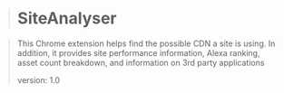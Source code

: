 > # SiteAnalyser

> This Chrome extension helps find the possible CDN a site is using.  In addition, it provides site performance information, Alexa ranking, asset count breakdown, and information on 3rd party applications
> 
> version: 1.0